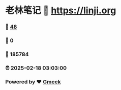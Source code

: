 # 老林笔记 :link: https://linji.org 
### :page_facing_up: [48](https://linji.org/tag.html) 
### :speech_balloon: 0 
### :hibiscus: 185784 
### :alarm_clock: 2025-02-18 03:03:00 
### Powered by :heart: [Gmeek](https://github.com/Meekdai/Gmeek)
